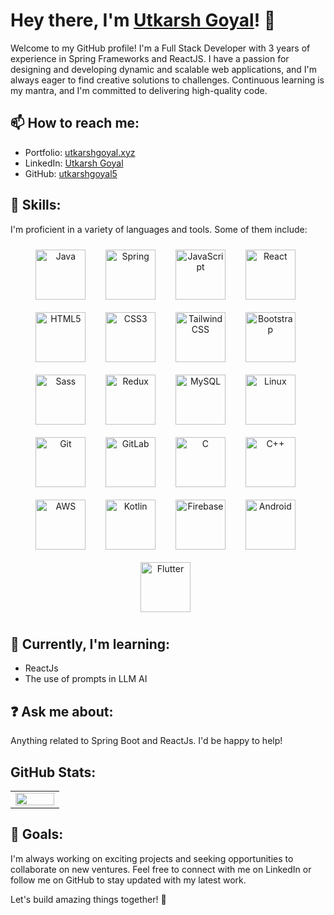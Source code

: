 # Hey there, I'm <a href="https://utkarshgoyal.in" target="_blank">Utkarsh Goyal</a>! 👋

Welcome to my GitHub profile! I'm a Full Stack Developer with 3 years of experience in Spring Frameworks and ReactJS. I have a passion for designing and developing dynamic and scalable web applications, and I'm always eager to find creative solutions to challenges. Continuous learning is my mantra, and I'm committed to delivering high-quality code.

## 📫 How to reach me:

- Portfolio: <a href="https://utkarshgoyal.xyz" target="_blank">utkarshgoyal.xyz</a>
- LinkedIn: <a href="https://linkedin.com/in/utkarsh-goyal-2b3613168/" target="_blank">Utkarsh Goyal</a>
- GitHub: <a href="https://github.com/utkarshgoyal5" target="_blank">utkarshgoyal5</a>


## 💼 Skills:

I'm proficient in a variety of languages and tools. Some of them include:

<div align="center"> 
  <img style="margin: 10px" src="https://profilinator.rishav.dev/skills-assets/java-original-wordmark.svg" alt="Java" height="80" />&nbsp;&nbsp;
  <img style="margin: 10px" src="https://profilinator.rishav.dev/skills-assets/springio-icon.svg" alt="Spring" height="80" />&nbsp;&nbsp;
  <img style="margin: 10px" src="https://profilinator.rishav.dev/skills-assets/javascript-original.svg" alt="JavaScript" height="80" />&nbsp;&nbsp;
  <img style="margin: 10px" src="https://profilinator.rishav.dev/skills-assets/react-original-wordmark.svg" alt="React" height="80" />&nbsp;&nbsp;
  <img style="margin: 10px" src="https://profilinator.rishav.dev/skills-assets/html5-original-wordmark.svg" alt="HTML5" height="80" />&nbsp;&nbsp;
  <img style="margin: 10px" src="https://profilinator.rishav.dev/skills-assets/css3-original-wordmark.svg" alt="CSS3" height="80" />&nbsp;&nbsp;
  <img style="margin: 10px" src="https://profilinator.rishav.dev/skills-assets/tailwindcss.svg" alt="Tailwind CSS" height="80" />&nbsp;&nbsp;
  <img style="margin: 10px" src="https://profilinator.rishav.dev/skills-assets/bootstrap-plain.svg" alt="Bootstrap" height="80" />&nbsp;&nbsp;
  <img style="margin: 10px" src="https://profilinator.rishav.dev/skills-assets/sass-original.svg" alt="Sass" height="80" />&nbsp;&nbsp;
  <img style="margin: 10px" src="https://profilinator.rishav.dev/skills-assets/redux-original.svg" alt="Redux" height="80" />&nbsp;&nbsp;
  <img style="margin: 10px" src="https://profilinator.rishav.dev/skills-assets/mysql-original-wordmark.svg" alt="MySQL" height="80" />&nbsp;&nbsp;
  <img style="margin: 10px" src="https://profilinator.rishav.dev/skills-assets/linux-original.svg" alt="Linux" height="80" />&nbsp;&nbsp;
  <img style="margin: 10px" src="https://profilinator.rishav.dev/skills-assets/git-scm-icon.svg" alt="Git" height="80" />&nbsp;&nbsp;
  <img style="margin: 10px" src="https://profilinator.rishav.dev/skills-assets/gitlab.svg" alt="GitLab" height="80" />&nbsp;&nbsp;
  <img style="margin: 10px" src="https://profilinator.rishav.dev/skills-assets/c-original.svg" alt="C" height="80" />&nbsp;&nbsp;
  <img style="margin: 10px" src="https://profilinator.rishav.dev/skills-assets/cplusplus-original.svg" alt="C++" height="80" />&nbsp;&nbsp;
  <img style="margin: 10px" src="https://profilinator.rishav.dev/skills-assets/amazonwebservices-original-wordmark.svg" alt="AWS" height="80" />&nbsp;&nbsp;
  <img style="margin: 10px" src="https://profilinator.rishav.dev/skills-assets/kotlinlang-icon.svg" alt="Kotlin" height="80" />&nbsp;&nbsp;
  <img style="margin: 10px" src="https://profilinator.rishav.dev/skills-assets/firebase.png" alt="Firebase" height="80" />&nbsp;&nbsp;
  <img style="margin: 10px" src="https://profilinator.rishav.dev/skills-assets/android-original-wordmark.svg" alt="Android" height="80" />&nbsp;&nbsp;
  <img style="margin: 10px" src="https://profilinator.rishav.dev/skills-assets/flutterio-icon.svg" alt="Flutter" height="80" />&nbsp;&nbsp;
</div>

## 🌱 Currently, I'm learning:

- ReactJs
- The use of prompts in LLM AI

## ❓ Ask me about:

Anything related to Spring Boot and ReactJs. I'd be happy to help!

## GitHub Stats:

<table>
  <tr>
<!--     <td valign="top" width="50%">
      <img src="https://github-readme-stats.vercel.app/api?username=utkarshgoyal5&show_icons=true&count_private=true&hide_border=true" align="left" style="width: 100%" />
    </td> -->
    <td valign="top" width="50%">
      <img src="https://github-readme-stats.vercel.app/api/top-langs/?username=utkarshgoyal5&hide_border=true&layout=compact" align="left" style="width: 100%" />
    </td>
  </tr>
</table>

## 🎯 Goals:

I'm always working on exciting projects and seeking opportunities to collaborate on new ventures. Feel free to connect with me on LinkedIn or follow me on GitHub to stay updated with my latest work.

Let's build amazing things together! 🚀

